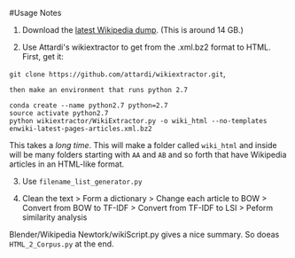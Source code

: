 #Usage Notes

1. Download the [latest Wikipedia dump](https://dumps.wikimedia.org/enwiki/latest/enwiki-latest-pages-articles.xml.bz2). (This is around 14 GB.)

2. Use Attardi's wikiextractor to get from the .xml.bz2 format to HTML.  First, get it:
 
 `git clone https://github.com/attardi/wikiextractor.git`, 
	
	then make an environment that runs python 2.7 
	
 ```
 conda create --name python2.7 python=2.7
 source activate python2.7
 python wikiextractor/WikiExtractor.py -o wiki_html --no-templates enwiki-latest-pages-articles.xml.bz2
 ```
 This takes a _long time_.  This will make a folder called `wiki_html` and inside will be many folders starting with `AA` and `AB` and so forth that have Wikipedia articles in an HTML-like format.  
 
3. Use `filename_list_generator.py`

4. Clean the text > Form a dictionary > Change each article to BOW > Convert from BOW to TF-IDF > Convert from TF-IDF to LSI > Peform similarity analysis

Blender/Wikipedia Newtork/wikiScript.py gives a nice summary.  So doeas `HTML_2_Corpus.py` at the end.
